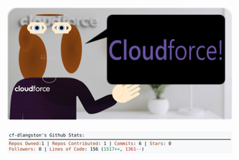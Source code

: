 <!-- 
Version 3.0.69
Built Tue Aug 27 2024 05:18:19 GMT+0000 (Coordinated Universal Time)
-->

<h1 align="center">
  <a href="https://github.com/cf-dlangston/cf-dlangston/tree/master/src" title="Click to View Source">
    <picture width="100%" alt="Dylan">
      <source media="(prefers-color-scheme: dark)" srcset="dylan-dark.svg?version=3.0.69">
      <img src="dylan-light.svg?version=3.0.69" alt="Dylan">
    </picture>
  </a>
</h1>

<div align="center">
  <picture width="100%" alt="Profile Info and Stats">
    <source media="(prefers-color-scheme: dark)" srcset="stats-dark.svg?version=3.0.69">
    <img src="stats-light.svg?version=3.0.69" alt="Profile Info and Stats">
  </picture>
</div>
